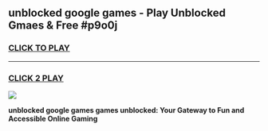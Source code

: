 
## unblocked google games - Play Unblocked Gmaes & Free #p9o0j
<h3>
<a href="https://premium.freeplayer.one?title=unblocked_google_games&ref=03M">CLICK TO PLAY</a></h3>
<hr>

<h3>
<a href="https://premium.freeplayer.one?title=unblocked_google_games&ref=03M">CLICK 2 PLAY</a>
  
</h3>

<a href="https://premium.freeplayer.one?title=unblocked_google_games&ref=03M"><img src="https://clearcache.store/games.png"></a>


**unblocked google games games unblocked: Your Gateway to Fun and Accessible Online Gaming**
